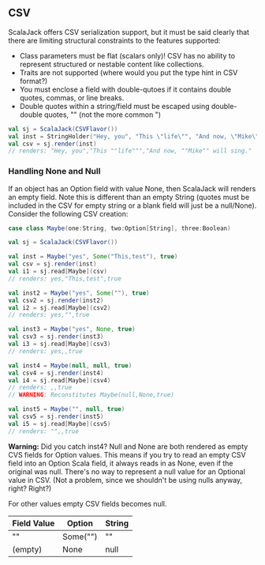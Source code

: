 ## CSV

ScalaJack offers CSV serialization support, but it must be said clearly that there are limiting structural constraints to the features supported:

* Class parameters must be flat (scalars only)!  CSV has no ability to represent structured or nestable content like collections.
* Traits are not supported (where would you put the type hint in CSV format?)
* You must enclose a field with double-qutoes if it contains double quotes, commas, or line breaks.
* Double quotes within a string/field must be escaped using double-double quotes, "" (not the more common \")
```scala
val sj = ScalaJack(CSVFlavor())
val inst = StringHolder("Hey, you", "This \"life\"", "And now, \"Mike\" will sing.")
val csv = sj.render(inst)
// renders: "Hey, you","This ""life""","And now, ""Mike"" will sing."
```

### Handling None and Null
If an object has an Option field with value None, then ScalaJack will renders an empty field.  Note this is different than an empty String (quotes must be included in the CSV for empty string or a blank field will just be a null/None).  Consider the following CSV creation:

```scala
case class Maybe(one:String, two:Option[String], three:Boolean)

val sj = ScalaJack(CSVFlavor())

val inst = Maybe("yes", Some("This,test"), true)
val csv = sj.render(inst)
val i1 = sj.read[Maybe](csv)
// renders: yes,"This,test",true

val inst2 = Maybe("yes", Some(""), true)
val csv2 = sj.render(inst2)
val i2 = sj.read[Maybe](csv2)
// renders: yes,"",true

val inst3 = Maybe("yes", None, true)
val csv3 = sj.render(inst3)
val i3 = sj.read[Maybe](csv3)
// renders: yes,,true

val inst4 = Maybe(null, null, true)
val csv4 = sj.render(inst4)
val i4 = sj.read[Maybe](csv4)
// renders: ,,true
// WARNING: Reconstitutes Maybe(null,None,true)

val inst5 = Maybe("", null, true)
val csv5 = sj.render(inst5)
val i5 = sj.read[Maybe](csv5)
// renders: "",,true
```

**Warning:** Did you catch inst4?  Null and None are both rendered as empty CVS fields for Option values.  This means if you try to read an empty CSV field into an Option Scala field, it always reads in as None, even if the original was null.  There's no way to represent a null value for an Optional value in CSV.  (Not a problem, since we shouldn't be using nulls anyway, right?   Right?)

For other values empty CSV fields becomes null.

|Field Value |Option |String |
|------|-------|-----|
|""|Some("")  |""
|(empty)|None |null  

